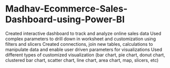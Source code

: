 # Madhav-Ecommerce-Sales-Dashboard-using-Power-BI
Created interactive dashboard to track and analyze online sales data 
Used complex parameters to drill down in worksheet and customization using filters and slicers 
Created connections, join new tables, calculations to manipulate data and enable user driven parameters for visualizations 
Used different types of customized visualization (bar chart, pie chart, donut chart, clustered bar chart, scatter chart, line chart, area chart, map, slicers, etc)

